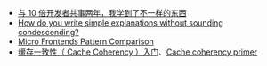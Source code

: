 - [与 10 倍开发者共事两年，我学到了不一样的东西](https://mp.weixin.qq.com/s/f8kp66wHqXCk5Rme862LGA)
- [How do you write simple explanations without sounding condescending?](https://jvns.ca/blog/2020/11/15/simple-explanations-without-sounding-condescending/)
- [Micro Frontends Pattern Comparison](https://blog.bitsrc.io/microfrontend-pattern-comparison-c50a9d2e4172)
- [缓存一致性（ Cache Coherency ）入门](https://www.infoq.cn/article/cache-coherency-primer)、[Cache coherency primer](https://fgiesen.wordpress.com/2014/07/07/cache-coherency/)
